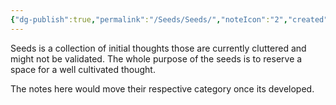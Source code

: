 ```yaml
---
{"dg-publish":true,"permalink":"/Seeds/Seeds/","noteIcon":"2","created":"2024-02-22T13:12:09.611+04:00","updated":"2024-02-22T13:13:44.572+04:00"}
---
```


Seeds is a collection of initial thoughts those are currently cluttered and might not be validated.  The whole purpose of the seeds is to reserve a space for a well cultivated thought. 

The notes here would move their respective category once its developed.